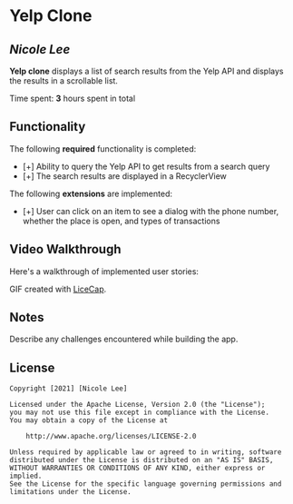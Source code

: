 # Yelp Clone 

## *Nicole Lee*

**Yelp clone** displays a list of search results from the Yelp API and displays the results in a scrollable list. 

Time spent: **3** hours spent in total

## Functionality 

The following **required** functionality is completed:

* [+] Ability to query the Yelp API to get results from a search query
* [+] The search results are displayed in a RecyclerView

The following **extensions** are implemented:

* [+] User can click on an item to see a dialog with the phone number, whether the place is open, and types of transactions 

## Video Walkthrough

Here's a walkthrough of implemented user stories:

<blockquote class="imgur-embed-pub" lang="en" data-id="a/JTbdeNJ" data-context="false" ><a href="//imgur.com/a/JTbdeNJ"></a></blockquote><script async src="//s.imgur.com/min/embed.js" charset="utf-8"></script>

GIF created with [LiceCap](http://www.cockos.com/licecap/).

## Notes

Describe any challenges encountered while building the app.

## License

    Copyright [2021] [Nicole Lee]

    Licensed under the Apache License, Version 2.0 (the "License");
    you may not use this file except in compliance with the License.
    You may obtain a copy of the License at

        http://www.apache.org/licenses/LICENSE-2.0

    Unless required by applicable law or agreed to in writing, software
    distributed under the License is distributed on an "AS IS" BASIS,
    WITHOUT WARRANTIES OR CONDITIONS OF ANY KIND, either express or implied.
    See the License for the specific language governing permissions and
    limitations under the License.
